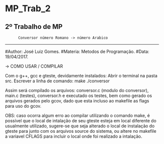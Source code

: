  # MP_Trab_2
 
2º Trabalho de MP
---------------------------------------------------------------
          Conversor número Romano -> número Arabico            
---------------------------------------------------------------

#Author: José Luiz Gomes.
#Materia: Metodos de Programação.
#Data: 19/04/2017.

-> COMO USAR / COMPILAR

Com o g++, gcc e gteste, devidamente instalados:
Abrir o terminal na pasta src.
Escrever a linha de comando: make
./conversor
    
Assim será compilado os arquivos: conversor.c (modulo do conversor), main.c (testes), conversor.h
e executado os testes, bem como gerado os arquivos gerados pelo gcov, dado que esta incluso ao makefile as flags para uso do gcov.

OBS: caso ocorra algum erro ao compilar utilizando o comando make, é possível que o local de intalação de seu gteste esteja em local diferente do usualmente utilizado, sugere-se que seja alterado o local de instalação do gteste para junto com os arquivos source do sistema, ou altere no makefile a variavel CFLAGS para incluir o local onde foi realizado a intalação.
